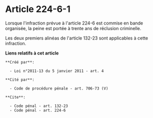 # Article 224-6-1

Lorsque l'infraction prévue à l'article 224-6 est commise en bande organisée, la peine est portée à trente ans de réclusion
criminelle. 

Les deux premiers alinéas de l'article 132-23 sont applicables à cette infraction.

**Liens relatifs à cet article**

	**Créé par**:

	  - Loi n°2011-13 du 5 janvier 2011 - art. 4

	**Cité par**:

	  - Code de procédure pénale - art. 706-73 (V)

	**Cite**:

	  - Code pénal - art. 132-23
	  - Code pénal - art. 224-6
